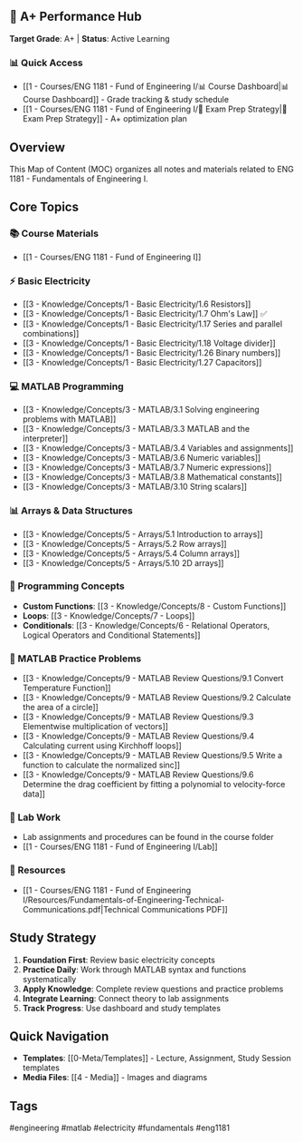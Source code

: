 ## 🎯 A+ Performance Hub
**Target Grade**: A+ | **Status**: Active Learning

### 📊 Quick Access
- [[1 - Courses/ENG 1181 - Fund of Engineering I/📊 Course Dashboard|📊 Course Dashboard]] - Grade tracking & study schedule
- [[1 - Courses/ENG 1181 - Fund of Engineering I/🎯 Exam Prep Strategy|🎯 Exam Prep Strategy]] - A+ optimization plan

## Overview
This Map of Content (MOC) organizes all notes and materials related to ENG 1181 - Fundamentals of Engineering I.

## Core Topics

### 📚 Course Materials
- [[1 - Courses/ENG 1181 - Fund of Engineering I]]

### ⚡ Basic Electricity
- [[3 - Knowledge/Concepts/1 - Basic Electricity/1.6 Resistors]]
- [[3 - Knowledge/Concepts/1 - Basic Electricity/1.7 Ohm's Law]] ✅
- [[3 - Knowledge/Concepts/1 - Basic Electricity/1.17 Series and parallel combinations]]
- [[3 - Knowledge/Concepts/1 - Basic Electricity/1.18 Voltage divider]]
- [[3 - Knowledge/Concepts/1 - Basic Electricity/1.26 Binary numbers]]
- [[3 - Knowledge/Concepts/1 - Basic Electricity/1.27 Capacitors]]

### 💻 MATLAB Programming
- [[3 - Knowledge/Concepts/3 - MATLAB/3.1 Solving engineering problems with  MATLAB]]
- [[3 - Knowledge/Concepts/3 - MATLAB/3.3 MATLAB and the interpreter]]
- [[3 - Knowledge/Concepts/3 - MATLAB/3.4 Variables and assignments]]
- [[3 - Knowledge/Concepts/3 - MATLAB/3.6 Numeric variables]]
- [[3 - Knowledge/Concepts/3 - MATLAB/3.7 Numeric expressions]]
- [[3 - Knowledge/Concepts/3 - MATLAB/3.8 Mathematical constants]]
- [[3 - Knowledge/Concepts/3 - MATLAB/3.10 String scalars]]

### 📊 Arrays & Data Structures
- [[3 - Knowledge/Concepts/5 - Arrays/5.1 Introduction to arrays]]
- [[3 - Knowledge/Concepts/5 - Arrays/5.2 Row arrays]]
- [[3 - Knowledge/Concepts/5 - Arrays/5.4 Column arrays]]
- [[3 - Knowledge/Concepts/5 - Arrays/5.10 2D arrays]]

### 🔁 Programming Concepts
- **Custom Functions**: [[3 - Knowledge/Concepts/8 - Custom Functions]]
- **Loops**: [[3 - Knowledge/Concepts/7 - Loops]]
- **Conditionals**: [[3 - Knowledge/Concepts/6 - Relational Operators, Logical Operators and Conditional Statements]]

### 📝 MATLAB Practice Problems
- [[3 - Knowledge/Concepts/9 - MATLAB Review Questions/9.1 Convert Temperature Function]]
- [[3 - Knowledge/Concepts/9 - MATLAB Review Questions/9.2 Calculate the area of a circle]]
- [[3 - Knowledge/Concepts/9 - MATLAB Review Questions/9.3 Elementwise multiplication of vectors]]
- [[3 - Knowledge/Concepts/9 - MATLAB Review Questions/9.4 Calculating current using Kirchhoff loops]]
- [[3 - Knowledge/Concepts/9 - MATLAB Review Questions/9.5 Write a function to calculate the normalized sinc]]
- [[3 - Knowledge/Concepts/9 - MATLAB Review Questions/9.6 Determine the drag coefficient by fitting a polynomial to velocity-force data]]

### 🧪 Lab Work
- Lab assignments and procedures can be found in the course folder
- [[1 - Courses/ENG 1181 - Fund of Engineering I/Lab]]

### 📖 Resources
- [[1 - Courses/ENG 1181 - Fund of Engineering I/Resources/Fundamentals-of-Engineering-Technical-Communications.pdf|Technical Communications PDF]]

## Study Strategy
1. **Foundation First**: Review basic electricity concepts
2. **Practice Daily**: Work through MATLAB syntax and functions systematically
3. **Apply Knowledge**: Complete review questions and practice problems
4. **Integrate Learning**: Connect theory to lab assignments
5. **Track Progress**: Use dashboard and study templates

## Quick Navigation
- **Templates**: [[0-Meta/Templates]] - Lecture, Assignment, Study Session templates
- **Media Files**: [[4 - Media]] - Images and diagrams

## Tags
#engineering #matlab #electricity #fundamentals #eng1181
